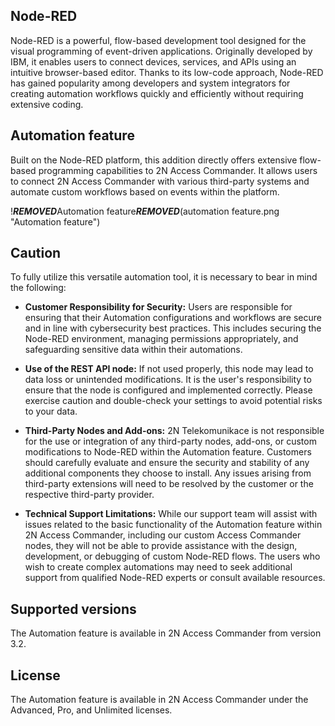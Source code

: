 ## Node-RED

Node-RED is a powerful, flow-based development tool designed for the visual programming of event-driven applications. Originally developed by IBM, it enables users to connect devices, services, and APIs using an intuitive browser-based editor. Thanks to its low-code approach, Node-RED has gained popularity among developers and system integrators for creating automation workflows quickly and efficiently without requiring extensive coding.

## Automation feature

Built on the Node-RED platform, this addition directly offers extensive flow-based programming capabilities to 2N Access Commander. It allows users to connect 2N Access Commander with various third-party systems and automate custom workflows based on events within the platform.

!***REMOVED***Automation feature***REMOVED***(automation feature.png "Automation feature")

## Caution

To fully utilize this versatile automation tool, it is necessary to bear in mind the following:

- **Customer Responsibility for Security:** Users are responsible for ensuring that their Automation configurations and workflows are secure and in line with cybersecurity best practices. This includes securing the Node-RED environment, managing permissions appropriately, and safeguarding sensitive data within their automations.

- **Use of the REST API node:** If not used properly, this node may lead to data loss or unintended modifications. It is the user's responsibility to ensure that the node is configured and implemented correctly. Please exercise caution and double-check your settings to avoid potential risks to your data.

- **Third-Party Nodes and Add-ons:** 2N Telekomunikace is not responsible for the use or integration of any third-party nodes, add-ons, or custom modifications to Node-RED within the Automation feature. Customers should carefully evaluate and ensure the security and stability of any additional components they choose to install. Any issues arising from third-party extensions will need to be resolved by the customer or the respective third-party provider.

- **Technical Support Limitations:** While our support team will assist with issues related to the basic functionality of the Automation feature within 2N Access Commander, including our custom Access Commander nodes, they will not be able to provide assistance with the design, development, or debugging of custom Node-RED flows. The users who wish to create complex automations may need to seek additional support from qualified Node-RED experts or consult available resources.

## Supported versions

The Automation feature is available in 2N Access Commander from version 3.2.

## License

The Automation feature is available in 2N Access Commander under the Advanced, Pro, and Unlimited licenses.

